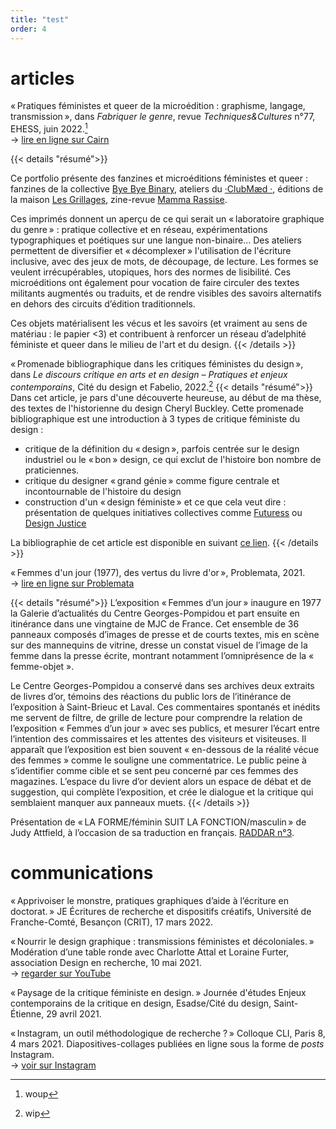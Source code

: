 ```yaml
---
title: "test"
order: 4
---
```

# articles
« Pratiques féministes et queer de la microédition : graphisme, langage, transmission », dans *Fabriquer le genre*, revue *Techniques&Cultures* n°77, EHESS, juin 2022.[^1]  
→ [lire en ligne sur Cairn](https://www.cairn.info/revue-techniques-et-culture-2022-1-page-158.htm)

  {{< details "résumé">}}
  
 Ce portfolio présente des fanzines et microéditions féministes et queer : fanzines de la collective [Bye Bye Binary](https://genderfluid.space), ateliers du  [·ClubMæd ·](https://langage-inclusif-clubmed.fr/), éditions de la maison [Les Grillages](https://www.editionslesgrillages.com/), zine-revue [Mamma Rassise](https://www.instagram.com/mammarassise).
 
Ces imprimés donnent un aperçu de ce qui serait un « laboratoire graphique du genre » : pratique collective et en réseau, expérimentations typographiques et poétiques sur une langue non-binaire… Des ateliers permettent de diversifier et « décomplexer » l'utilisation de l'écriture inclusive, avec des jeux de mots, de découpage, de lecture.
 Les formes  se veulent irrécupérables, utopiques, hors des normes de lisibilité. Ces microéditions ont également pour vocation de faire circuler des textes militants augmentés ou traduits, et de rendre visibles des savoirs alternatifs en dehors des circuits d’édition traditionnels. 
 
Ces objets matérialisent les vécus et les savoirs (et vraiment au sens de matériau : le papier <3) et contribuent à renforcer un réseau d’adelphité féministe et queer dans le milieu de l'art et du design.
   {{< /details >}}

« Promenade bibliographique dans les critiques féministes du design », dans *Le discours critique en arts et en design – Pratiques et enjeux contemporains*, Cité du design et Fabelio, 2022.[^2]
{{< details "résumé">}}
Dans cet article, je pars d'une découverte heureuse, au début de ma thèse, des textes de l'historienne du design Cheryl Buckley.
Cette promenade bibliographique est une introduction à 3 types de critique féministe du design :
* critique de la définition du « design », parfois centrée sur le design industriel ou le « bon » design, ce qui exclut de l'histoire bon nombre de praticiennes.
* critique du designer « grand génie » comme figure centrale et incontournable de l'histoire du design
* construction d'un « design féministe » et ce que cela veut dire : présentation de quelques initiatives collectives comme [Futuress](https://futuress.org) ou [Design Justice](https://designjustice.org)

La bibliographie de cet article est disponible en suivant [ce lien](https://www.zotero.org/groups/4627816/bibliothese_elise_goutagny/collections/HBQMI3LQ).
{{< /details >}}

« Femmes d'un jour (1977), des vertus du livre d'or », Problemata, 2021.  
→ [lire en ligne sur Problemata](http://problemata.huma-num.fr/fr/articles/229)

{{< details "résumé">}}
L’exposition « Femmes d’un jour » inaugure en 1977 la Galerie d’actualités du Centre Georges-Pompidou et part ensuite en itinérance dans une vingtaine de MJC de France. Cet ensemble de 36 panneaux composés d’images de presse et de courts textes, mis en scène sur des mannequins de vitrine, dresse un constat visuel de l’image de la femme dans la presse écrite, montrant notamment l’omniprésence de la « femme-objet ». 

Le Centre Georges-Pompidou a conservé dans ses archives deux extraits de livres d’or, témoins des réactions du public lors de l’itinérance de l’exposition à Saint-Brieuc et Laval. Ces commentaires spontanés et inédits me servent de filtre, de grille de lecture pour comprendre la relation de l’exposition « Femmes d’un jour » avec ses publics, et mesurer l’écart entre l’intention des commissaires et les attentes des visiteurs et visiteuses.
Il apparaît que l’exposition est bien souvent « en-dessous de la réalité vécue des femmes » comme le souligne une commentatrice. Le public peine à s’identifier comme cible et se sent peu concerné par ces femmes des magazines. L’espace du livre d’or devient alors un espace de débat et de suggestion, qui complète l’exposition, et crée le dialogue et la critique qui semblaient manquer aux panneaux muets.
{{< /details >}}

Présentation de « LA FORME/féminin SUIT LA FONCTION/masculin » de Judy Attfield, à l’occasion de sa traduction en français. [RADDAR n°3](https://mudac.ch/shop/raddar3/).

# communications

« Apprivoiser le monstre, pratiques graphiques d’aide à l’écriture en doctorat. » JE Écritures de recherche et dispositifs créatifs, Université de Franche-Comté, Besançon (CRIT), 17 mars 2022.

« Nourrir le design graphique : transmissions féministes et décoloniales. »  Modération d’une table ronde avec Charlotte Attal et Loraine Furter, association Design en recherche, 10 mai 2021.  
→ [regarder sur YouTube](https://www.youtube.com/watch?v=oZcoXPv7pmc)

« Paysage de la critique féministe en design. » Journée d'études Enjeux contemporains de la critique en design, Esadse/Cité du design, Saint-Étienne,  29 avril 2021.

« Instagram, un outil méthodologique de recherche ? » Colloque CLI, Paris 8, 4 mars 2021.  Diapositives-collages publiées en ligne sous la forme de _posts_ Instagram.  
→ [voir sur Instagram](https://www.instagram.com/p/CL9ote_huPQ/)

[^1]:woup
[^2]:wip 